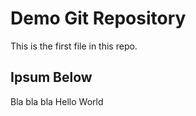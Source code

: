 # Demo Git Repository

This is the first file in this repo.

## Ipsum Below

Bla bla bla
Hello World
